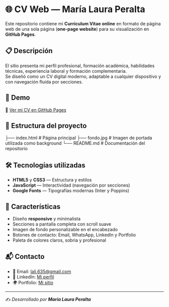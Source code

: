 # 🌐 CV Web — María Laura Peralta

Este repositorio contiene mi **Currículum Vitae online** en formato de página web de una sola página (**one-page website**) para su visualización en **GitHub Pages**.

## 📋 Descripción

El sitio presenta mi perfil profesional, formación académica, habilidades técnicas, experiencia laboral y formación complementaria.  
Se diseñó como un CV digital moderno, adaptable a cualquier dispositivo y con navegación fluida por secciones.

## 🚀 Demo

🔗 [Ver mi CV en GitHub Pages](https://lalita635.github.io/Maria_Laura_Peralta/)

## 📂 Estructura del proyecto
├── index.html # Página principal
├── fondo.jpg # Imagen de portada utilizada como background
└── README.md # Documentación del repositorio


## 🛠️ Tecnologías utilizadas

- **HTML5** y **CSS3** — Estructura y estilos
- **JavaScript** — Interactividad (navegación por secciones)
- **Google Fonts** — Tipografías modernas (Inter y Poppins)

## 📱 Características

- Diseño **responsive** y minimalista
- Secciones a pantalla completa con scroll suave
- Imagen de fondo personalizable en el encabezado
- Botones de contacto: Email, WhatsApp, LinkedIn y Portfolio
- Paleta de colores claros, sobria y profesional

## 📬 Contacto

- 📧 Email: [lali.635@gmail.com](mailto:lali.635@gmail.com)  
- 💼 LinkedIn: [Mi perfil](https://linkedin.com)  
- 🌍 Portfolio: [Mi sitio](https://portfolio.com)  

---

✍️ *Desarrollado por **María Laura Peralta***  
